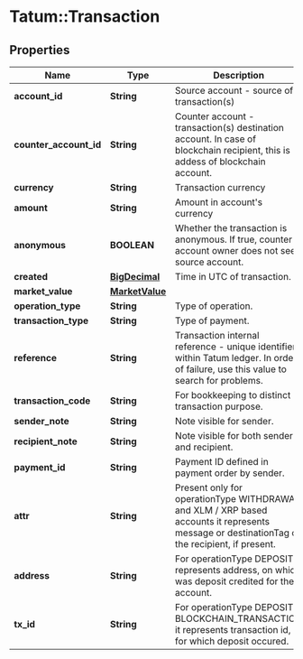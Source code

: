 # Tatum::Transaction

## Properties
Name | Type | Description | Notes
------------ | ------------- | ------------- | -------------
**account_id** | **String** | Source account - source of transaction(s) | 
**counter_account_id** | **String** | Counter account - transaction(s) destination account. In case of blockchain recipient, this is addess of blockchain account. | [optional] 
**currency** | **String** | Transaction currency | 
**amount** | **String** | Amount in account&#x27;s currency | 
**anonymous** | **BOOLEAN** | Whether the transaction is anonymous. If true, counter account owner does not see source account. | 
**created** | [**BigDecimal**](BigDecimal.md) | Time in UTC of transaction. | 
**market_value** | [**MarketValue**](MarketValue.md) |  | 
**operation_type** | **String** | Type of operation. | 
**transaction_type** | **String** | Type of payment. | 
**reference** | **String** | Transaction internal reference - unique identifier within Tatum ledger. In order of failure, use this value to search for problems. | 
**transaction_code** | **String** | For bookkeeping to distinct transaction purpose. | [optional] 
**sender_note** | **String** | Note visible for sender. | [optional] 
**recipient_note** | **String** | Note visible for both sender and recipient. | [optional] 
**payment_id** | **String** | Payment ID defined in payment order by sender. | [optional] 
**attr** | **String** | Present only for operationType WITHDRAWAL and XLM / XRP based accounts it represents message or destinationTag of the recipient, if present. | [optional] 
**address** | **String** | For operationType DEPOSIT it represents address, on which was deposit credited for the account. | [optional] 
**tx_id** | **String** | For operationType DEPOSIT, BLOCKCHAIN_TRANSACTION it represents transaction id, for which deposit occured. | [optional] 

